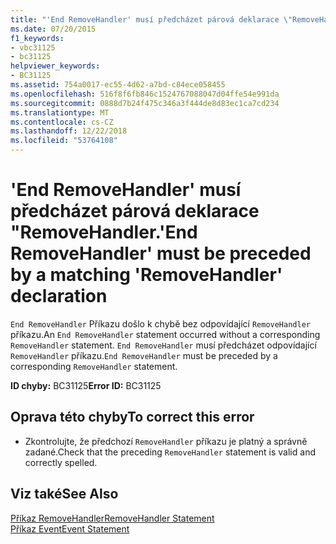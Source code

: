 ```yaml
---
title: "'End RemoveHandler' musí předcházet párová deklarace \"RemoveHandler."
ms.date: 07/20/2015
f1_keywords:
- vbc31125
- bc31125
helpviewer_keywords:
- BC31125
ms.assetid: 754a0017-ec55-4d62-a7bd-c84ece058455
ms.openlocfilehash: 516f8f6fb846c1524767088047d04ffe54e991da
ms.sourcegitcommit: 0888d7b24f475c346a3f444de8d83ec1ca7cd234
ms.translationtype: MT
ms.contentlocale: cs-CZ
ms.lasthandoff: 12/22/2018
ms.locfileid: "53764108"
---
```

# <a name="end-removehandler-must-be-preceded-by-a-matching-removehandler-declaration"></a><span data-ttu-id="c4d72-102">'End RemoveHandler' musí předcházet párová deklarace "RemoveHandler.</span><span class="sxs-lookup"><span data-stu-id="c4d72-102">'End RemoveHandler' must be preceded by a matching 'RemoveHandler' declaration</span></span>
<span data-ttu-id="c4d72-103">`End RemoveHandler` Příkazu došlo k chybě bez odpovídající `RemoveHandler` příkazu.</span><span class="sxs-lookup"><span data-stu-id="c4d72-103">An `End RemoveHandler` statement occurred without a corresponding `RemoveHandler` statement.</span></span> <span data-ttu-id="c4d72-104">`End RemoveHandler` musí předcházet odpovídající `RemoveHandler` příkazu.</span><span class="sxs-lookup"><span data-stu-id="c4d72-104">`End RemoveHandler` must be preceded by a corresponding `RemoveHandler` statement.</span></span>  
  
 <span data-ttu-id="c4d72-105">**ID chyby:** BC31125</span><span class="sxs-lookup"><span data-stu-id="c4d72-105">**Error ID:** BC31125</span></span>  
  
## <a name="to-correct-this-error"></a><span data-ttu-id="c4d72-106">Oprava této chyby</span><span class="sxs-lookup"><span data-stu-id="c4d72-106">To correct this error</span></span>  
  
-   <span data-ttu-id="c4d72-107">Zkontrolujte, že předchozí `RemoveHandler` příkazu je platný a správně zadané.</span><span class="sxs-lookup"><span data-stu-id="c4d72-107">Check that the preceding `RemoveHandler` statement is valid and correctly spelled.</span></span>  
  
## <a name="see-also"></a><span data-ttu-id="c4d72-108">Viz také</span><span class="sxs-lookup"><span data-stu-id="c4d72-108">See Also</span></span>  
 [<span data-ttu-id="c4d72-109">Příkaz RemoveHandler</span><span class="sxs-lookup"><span data-stu-id="c4d72-109">RemoveHandler Statement</span></span>](../../visual-basic/language-reference/statements/removehandler-statement.md)  
 [<span data-ttu-id="c4d72-110">Příkaz Event</span><span class="sxs-lookup"><span data-stu-id="c4d72-110">Event Statement</span></span>](../../visual-basic/language-reference/statements/event-statement.md)
